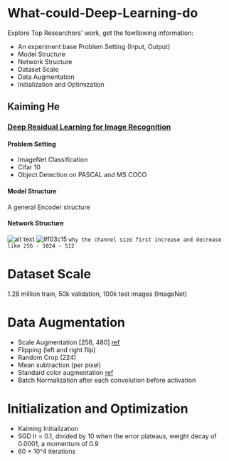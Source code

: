 # What-could-Deep-Learning-do

Explore Top Researchers' work, get the fowllowing information:
* An experiment base Problem Setting (Input, Output)
* Model Structure
* Network Structure
* Dataset Scale
* Data Augmentation
* Initialization and Optimization

## Kaiming He
### [Deep Residual Learning for Image Recognition](https://www.cv-foundation.org/openaccess/content_cvpr_2016/papers/He_Deep_Residual_Learning_CVPR_2016_paper.pdf)

#### Problem Setting
* ImageNet Classification
* Cifar 10
* Object Detection on PASCAL and MS COCO

#### Model Structure
A general Encoder structure
#### Network Structure
![alt text](https://github.com/MaureenZOU/What-could-Deep-Learning-do/blob/master/imgs/resnet.png)
![#f03c15](https://placehold.it/15/f03c15/000000?text=+) `why the channel size first increase and decrease like 256 - 1024 - 512`

# Dataset Scale
1.28 million train, 50k validation, 100k test images (ImageNet)


# Data Augmentation
* Scale Augmentation \[256, 480\] [ref](https://arxiv.org/pdf/1409.1556.pdf)
* Flipping (left and right flip)
* Random Crop (224)
* Mean subtraction (per pixel)
* Standard color augmentation [ref](https://papers.nips.cc/paper/4824-imagenet-classification-with-deep-convolutional-neural-networks.pdf)
* Batch Normalization after each convolution before activation

# Initialization and Optimization
* Kaiming Initialization
* SGD  lr = 0.1, divided by 10 when the error plateaus, weight decay of 0.0001, a momentum of 0.9
* 60 × 10^4 iterations


